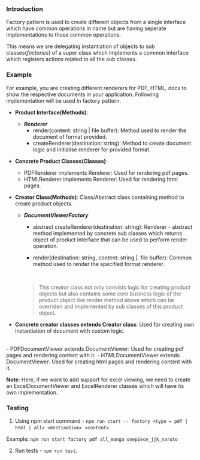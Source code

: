 ### Introduction

Factory pattern is used to create different objects from a single interface which have common operations in name
but are having seperate implementations to those common operations.

This means we are delegating instantiation of objects to sub classes(*factories*) of a super class which implements a common interface
which registers actions related to all the sub classes.

### Example

For example, you are creating different renderers for PDF, HTML, docx to show the respective documents in your application. Following implementation will be used in factory pattern.

- **Product Interface(Methods)**:
    - ***Renderer***
        - render(content: string | file buffer): Method used to render the document of format provided.
        - createRenderer(destination: string): Method to create document logic and initialise renderer for provided format.

- **Concrete Product Classes(Classes)**:
    - PDFRenderer implements Renderer: Used for rendering pdf pages.
    - HTMLRenderer implements Renderer: Used for rendering html pages.

- **Creator Class(Methods)**: Class/Abstract class containing method to create product objects.
    - ***DocumentViewerFactory***
        - abstract createRenderer(destination: string): Renderer - abstract method implemented by concrete sub classes which returns object of product interface that can be used to perform render operation.
        
        - render(destination: string, content: string |. file buffer): Common method used to render the specified format renderer.
        <br />

        > This creator class not only consists logic for creating product objects but also contains some core business logic of the product object like render method above which can be overriden and implemented by sub classes of this product object.


- **Concrete creator classes extends Creator class**: Used for creating own instantiation of document with custom logic.
<br />
    - PDFDocumentViewer extends DocumentViewer: Used for creating pdf pages and rendering content with it.
    - HTMLDocumentViewer extends DocumentViewer: Used for creating html pages and rendering content with it.

**Note**: Here, if we want to add support for excel viewing, we need to create an ExcelDocumentViewer and ExcelRenderer classes
which will have its own implementation.

### Testing

1. Using npm start command - `npm run start -- factory <type = pdf | html | all> <destination> <content>`.

Example: `npm run start factory pdf all_manga onepiece_jjk_naruto`

2. Run tests - `npm run test`.

    
